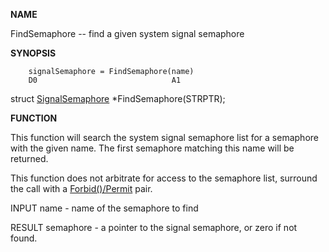 
**NAME**

FindSemaphore -- find a given system signal semaphore

**SYNOPSIS**

```
    signalSemaphore = FindSemaphore(name)
    D0                              A1

```
struct [SignalSemaphore](SignalSemaphore) *FindSemaphore(STRPTR);

**FUNCTION**

This function will search the system signal semaphore list for a
semaphore with the given name.  The first semaphore matching this
name will be returned.

This function does not arbitrate for access to the semaphore list,
surround the call with a [Forbid()/Permit](Forbid()/Permit) pair.

INPUT
name - name of the semaphore to find

RESULT
semaphore - a pointer to the signal semaphore, or zero if not
found.
